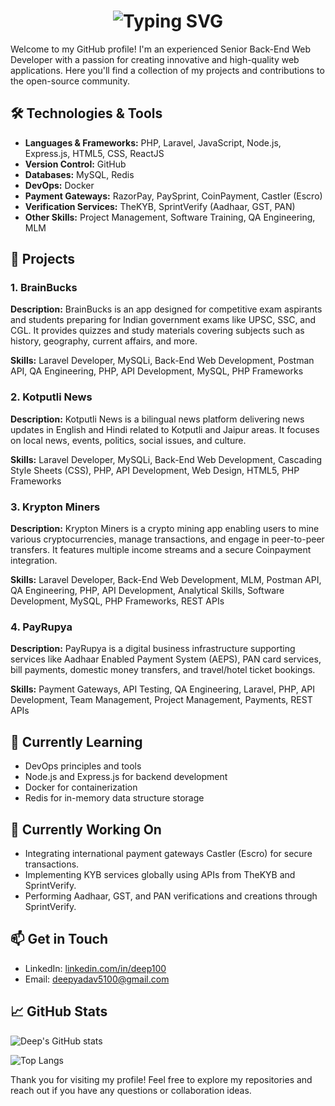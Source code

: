 <div align="center">
    <h1>
        <img src="https://readme-typing-svg.herokuapp.com?font=Jetbrains+mono&size=40&duration=3000&color=33FF33&center=true&vCenter=true&width=435&lines=Hey..+I'm+Deep;This+is..;..my+Github..;" alt="Typing SVG"/>
    </h1>
</div>

Welcome to my GitHub profile! I'm an experienced Senior Back-End Web Developer with a passion for creating innovative and high-quality web applications. Here you'll find a collection of my projects and contributions to the open-source community.

## 🛠️ Technologies & Tools

- **Languages & Frameworks:** PHP, Laravel, JavaScript, Node.js, Express.js, HTML5, CSS, ReactJS
- **Version Control:** GitHub
- **Databases:** MySQL, Redis
- **DevOps:** Docker
- **Payment Gateways:** RazorPay, PaySprint, CoinPayment, Castler (Escro)
- **Verification Services:** TheKYB, SprintVerify (Aadhaar, GST, PAN)
- **Other Skills:** Project Management, Software Training, QA Engineering, MLM

## 🚀 Projects

### 1. BrainBucks

**Description:** BrainBucks is an app designed for competitive exam aspirants and students preparing for Indian government exams like UPSC, SSC, and CGL. It provides quizzes and study materials covering subjects such as history, geography, current affairs, and more.

**Skills:** Laravel Developer, MySQLi, Back-End Web Development, Postman API, QA Engineering, PHP, API Development, MySQL, PHP Frameworks

### 2. Kotputli News

**Description:** Kotputli News is a bilingual news platform delivering news updates in English and Hindi related to Kotputli and Jaipur areas. It focuses on local news, events, politics, social issues, and culture.

**Skills:** Laravel Developer, MySQLi, Back-End Web Development, Cascading Style Sheets (CSS), PHP, API Development, Web Design, HTML5, PHP Frameworks

### 3. Krypton Miners

**Description:** Krypton Miners is a crypto mining app enabling users to mine various cryptocurrencies, manage transactions, and engage in peer-to-peer transfers. It features multiple income streams and a secure Coinpayment integration.

**Skills:** Laravel Developer, Back-End Web Development, MLM, Postman API, QA Engineering, PHP, API Development, Analytical Skills, Software Development, MySQL, PHP Frameworks, REST APIs

### 4. PayRupya

**Description:** PayRupya is a digital business infrastructure supporting services like Aadhaar Enabled Payment System (AEPS), PAN card services, bill payments, domestic money transfers, and travel/hotel ticket bookings.

**Skills:** Payment Gateways, API Testing, QA Engineering, Laravel, PHP, API Development, Team Management, Project Management, Payments, REST APIs

## 🌱 Currently Learning

- DevOps principles and tools
- Node.js and Express.js for backend development
- Docker for containerization
- Redis for in-memory data structure storage

## 💼 Currently Working On

- Integrating international payment gateways Castler (Escro) for secure transactions.
- Implementing KYB services globally using APIs from TheKYB and SprintVerify.
- Performing Aadhaar, GST, and PAN verifications and creations through SprintVerify.

## 📫 Get in Touch

- LinkedIn: [linkedin.com/in/deep100](https://www.linkedin.com/in/deep100)
- Email: [deepyadav5100@gmail.com](mailto:deepyadav5100@gmail.com)

## 📈 GitHub Stats

![Deep's GitHub stats](https://github-readme-stats.vercel.app/api?username=deep-yadav&show_icons=true&theme=radical)

![Top Langs](https://github-readme-stats.vercel.app/api/top-langs/?username=deep-yadav&layout=compact&theme=radical)

Thank you for visiting my profile! Feel free to explore my repositories and reach out if you have any questions or collaboration ideas.

